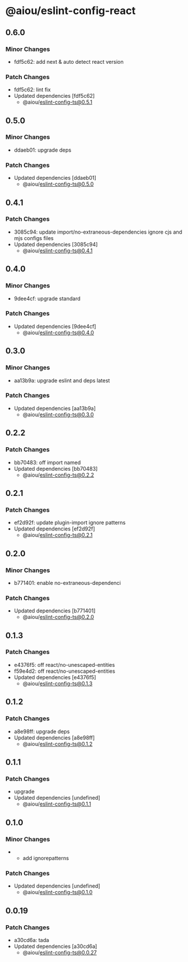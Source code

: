 # @aiou/eslint-config-react

## 0.6.0

### Minor Changes

- fdf5c62: add next & auto detect react version

### Patch Changes

- fdf5c62: lint fix
- Updated dependencies [fdf5c62]
  - @aiou/eslint-config-ts@0.5.1

## 0.5.0

### Minor Changes

- ddaeb01: upgrade deps

### Patch Changes

- Updated dependencies [ddaeb01]
  - @aiou/eslint-config-ts@0.5.0

## 0.4.1

### Patch Changes

- 3085c94: update import/no-extraneous-dependencies ignore cjs and mjs configs files
- Updated dependencies [3085c94]
  - @aiou/eslint-config-ts@0.4.1

## 0.4.0

### Minor Changes

- 9dee4cf: upgrade standard

### Patch Changes

- Updated dependencies [9dee4cf]
  - @aiou/eslint-config-ts@0.4.0

## 0.3.0

### Minor Changes

- aa13b9a: upgrade eslint and deps latest

### Patch Changes

- Updated dependencies [aa13b9a]
  - @aiou/eslint-config-ts@0.3.0

## 0.2.2

### Patch Changes

- bb70483: off import named
- Updated dependencies [bb70483]
  - @aiou/eslint-config-ts@0.2.2

## 0.2.1

### Patch Changes

- ef2d92f: update plugin-import ignore patterns
- Updated dependencies [ef2d92f]
  - @aiou/eslint-config-ts@0.2.1

## 0.2.0

### Minor Changes

- b771401: enable no-extraneous-dependenci

### Patch Changes

- Updated dependencies [b771401]
  - @aiou/eslint-config-ts@0.2.0

## 0.1.3

### Patch Changes

- e4376f5: off react/no-unescaped-entities
- f59e4d2: off react/no-unescaped-entities
- Updated dependencies [e4376f5]
  - @aiou/eslint-config-ts@0.1.3

## 0.1.2

### Patch Changes

- a8e98ff: upgrade deps
- Updated dependencies [a8e98ff]
  - @aiou/eslint-config-ts@0.1.2

## 0.1.1

### Patch Changes

- upgrade
- Updated dependencies [undefined]
  - @aiou/eslint-config-ts@0.1.1

## 0.1.0

### Minor Changes

- - add ignorepatterns

### Patch Changes

- Updated dependencies [undefined]
  - @aiou/eslint-config-ts@0.1.0

## 0.0.19

### Patch Changes

- a30cd6a: tada
- Updated dependencies [a30cd6a]
  - @aiou/eslint-config-ts@0.0.27
